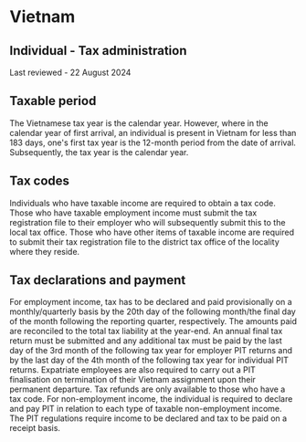 # Vietnam
## Individual - Tax administration
Last reviewed - 22 August 2024
## Taxable period
The Vietnamese tax year is the calendar year. However, where in the calendar year of first arrival, an individual is present in Vietnam for less than 183 days, one's first tax year is the 12-month period from the date of arrival. Subsequently, the tax year is the calendar year.
## Tax codes
Individuals who have taxable income are required to obtain a tax code. Those who have taxable employment income must submit the tax registration file to their employer who will subsequently submit this to the local tax office. Those who have other items of taxable income are required to submit their tax registration file to the district tax office of the locality where they reside.
## Tax declarations and payment
For employment income, tax has to be declared and paid provisionally on a monthly/quarterly basis by the 20th day of the following month/the final day of the month following the reporting quarter, respectively. The amounts paid are reconciled to the total tax liability at the year-end. An annual final tax return must be submitted and any additional tax must be paid by the last day of the 3rd month of the following tax year for employer PIT returns and by the last day of the 4th month of the following tax year for individual PIT returns.
Expatriate employees are also required to carry out a PIT finalisation on termination of their Vietnam assignment upon their permanent departure. Tax refunds are only available to those who have a tax code.
For non-employment income, the individual is required to declare and pay PIT in relation to each type of taxable non-employment income. The PIT regulations require income to be declared and tax to be paid on a receipt basis.
